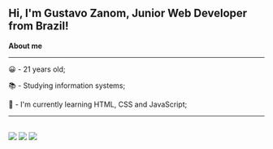 ## Hi, I'm Gustavo Zanom, Junior Web Developer from Brazil!

**About me**
<br>
<hr noshade>

<p>😀 - 21 years old;</p>
<p>📚 - Studying information systems;</p>
<p>🌱 - I'm currently learning HTML, CSS and JavaScript;</p>

<hr noshade>
<br>

<div> 
  <a href="https://instagram.com/gf_znn" target="_blank"><img src="https://img.shields.io/badge/-Instagram-%23E4405F?style=for-the-badge&logo=instagram&logoColor=white" target="_blank"></a>
  <a href = "mailto:gustavofelipezanon@gmail.com"><img src="https://img.shields.io/badge/-Gmail-%23333?style=for-the-badge&logo=gmail&logoColor=white" target="_blank"></a>
  <a href="https://www.linkedin.com/in/gustavo-zanon-4a82a7201/" target="_blank"><img src="https://img.shields.io/badge/-LinkedIn-%230077B5?style=for-the-badge&logo=linkedin&logoColor=white" target="_blank"></a> 
  
</div>

